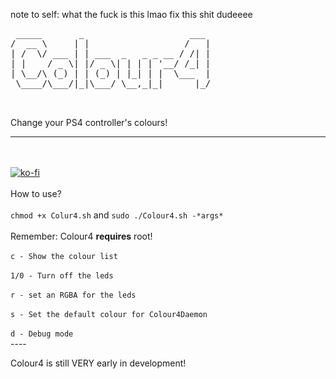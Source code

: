 note to self: what the fuck is this lmao fix this shit dudeeee

<pre> _____       _                    ___ 
/  __ \     | |                  /   |
| /  \/ ___ | | ___  _   _ _ __ / /| |
| |    / _ \| |/ _ \| | | | '__/ /_| |
| \__/\ (_) | | (_) | |_| | |  \___  |
 \____/\___/|_|\___/ \__,_|_|      |_/
                                      
                                      </pre>
Change your PS4 controller's colours!
- - -
<br /><br />
[![ko-fi](https://www.ko-fi.com/img/donate_sm.png)](https://ko-fi.com/R6R3HDMB)
<br /><br />
How to use?
<br /><br />
`chmod +x Colur4.sh`  and  `sudo ./Colour4.sh -*args*`
<br /><br />
Remember: Colour4 **requires** root!
<br /><br />
`c - Show the colour list`
<br /><br />
`1/0 - Turn off the leds`
<br /><br />
`r - set an RGBA for the leds`
<br /><br />
`s - Set the default colour for Colour4Daemon`
<br /><br />
`d - Debug mode`
<br />----<br />

Colour4 is still VERY early in development!

